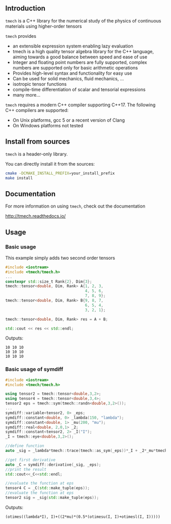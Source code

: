## Introduction

`tmech` is a C++ library for the numerical study of the physics of continuous materials using higher-order tensors

`tmech` provides

- an extensible expression system enabling lazy evaluation
- tmech is a high quality tensor algebra library for the C++ language, aiming towards a good balance between speed and ease of use
- Integer and floating point numbers are fully supported, complex numbers are supported only for basic arithmetic operations
- Provides high-level syntax and functionality for easy use
- Can be used for solid mechanics, fluid mechanics, ...
- isotropic tensor functions
- compile-time differentiation of scalar and tensorial expressions
- many more...


`tmech` requires a modern C++ compiler supporting C++17. The following C++
compilers are supported:

- On Unix platforms, gcc 5 or a recent version of Clang
- On Windows platforms not tested

## Install from sources

`tmech` is a header-only library.

You can directly install it from the sources:

```bash
cmake -DCMAKE_INSTALL_PREFIX=your_install_prefix
make install
```

## Documentation

For more information on using `tmech`, check out the documentation

http://tmech.readthedocs.io/


## Usage

### Basic usage
This example simply adds two second order tensors
```cpp
#include <iostream>
#include <tmech/tmech.h>
...
constexpr std::size_t Rank{2}, Dim{3};
tmech::tensor<double, Dim, Rank> A{1, 2, 3,
                                   4, 5, 6,
                                   7, 8, 9};
tmech::tensor<double, Dim, Rank> B{9, 8, 7,
                                   6, 5, 4,
                                   3, 2, 1};

tmech::tensor<double, Dim, Rank> res = A + B;

std::cout << res << std::endl;
```

Outputs:
```
10 10 10
10 10 10
10 10 10
```

### Basic usage of symdiff

```cpp
#include <iostream>
#include <tmech/tmech.h>

using tensor2 = tmech::tensor<double,3,2>;
using tensor4 = tmech::tensor<double,3,4>;
tensor2 eps = tmech::sym(tmech::randn<double,3,2>());
...
symdiff::variable<tensor2, 0> _eps;
symdiff::constant<double, 0> _lambda(150, "lambda");
symdiff::constant<double, 1> _mu(200, "mu");
symdiff::real<double, 2,0,1> _2;
symdiff::constant<tensor2, 2> _I("I");
_I = tmech::eye<double,3,2>();

//define function
auto _sig = _lambda*tmech::trace(tmech::as_sym(_eps))*_I + _2*_mu*tmech::as_sym(_eps);

//get first derivative
auto _C = symdiff::derivative(_sig, _eps);
//print the result
std::cout<<_C<<std::endl;

//evaluate the function at eps
tensor4 C = _C(std::make_tuple(eps));
//evaluate the function at eps
tensor2 sig = _sig(std::make_tuple(eps));
```

Outputs:
```
(otimes((lambda*I), I)+((2*mu)*(0.5*(otimesu(I, I)+otimesl(I, I)))))
```

